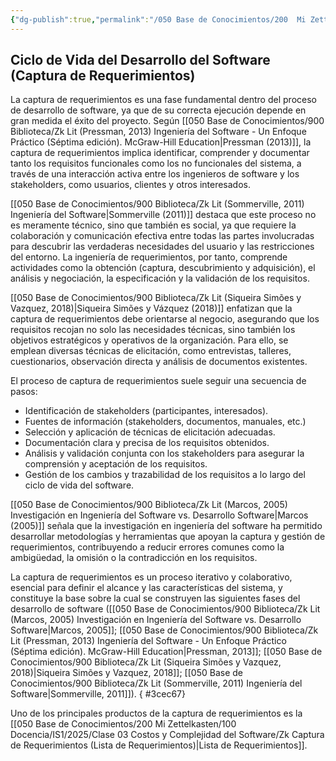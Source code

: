```yaml
---
{"dg-publish":true,"permalink":"/050 Base de Conocimientos/200  Mi Zettelkasten/100 Docencia/IS1/2025/Clase 03 Costos y Complejidad del Software/Zk Ciclo de Vida del Desarrollo del Software (Captura de Requerimientos)/","tags":["digitalGarden","sdlc"]}
---
```


## Ciclo de Vida del Desarrollo del Software (Captura de Requerimientos)
La captura de requerimientos es una fase fundamental dentro del proceso de desarrollo de software, ya que de su correcta ejecución depende en gran medida el éxito del proyecto. Según [[050 Base de Conocimientos/900 Biblioteca/Zk Lit (Pressman, 2013) Ingeniería del Software - Un Enfoque Práctico (Séptima edición). McGraw-Hill Education\|Pressman (2013)]], la captura de requerimientos implica identificar, comprender y documentar tanto los requisitos funcionales como los no funcionales del sistema, a través de una interacción activa entre los ingenieros de software y los stakeholders, como usuarios, clientes y otros interesados.

[[050 Base de Conocimientos/900 Biblioteca/Zk Lit (Sommerville, 2011) Ingeniería del Software\|Sommerville (2011)]] destaca que este proceso no es meramente técnico, sino que también es social, ya que requiere la colaboración y comunicación efectiva entre todas las partes involucradas para descubrir las verdaderas necesidades del usuario y las restricciones del entorno. La ingeniería de requerimientos, por tanto, comprende actividades como la obtención (captura, descubrimiento y adquisición), el análisis y negociación, la especificación y la validación de los requisitos.

[[050 Base de Conocimientos/900 Biblioteca/Zk Lit (Siqueira Simões y Vazquez, 2018)\|Siqueira Simões y Vázquez (2018)]] enfatizan que la captura de requerimientos debe orientarse al negocio, asegurando que los requisitos recojan no solo las necesidades técnicas, sino también los objetivos estratégicos y operativos de la organización. Para ello, se emplean diversas técnicas de elicitación, como entrevistas, talleres, cuestionarios, observación directa y análisis de documentos existentes.

El proceso de captura de requerimientos suele seguir una secuencia de pasos:

- Identificación de stakeholders (participantes, interesados).
- Fuentes de información (stakeholders, documentos, manuales, etc.)
- Selección y aplicación de técnicas de elicitación adecuadas.
- Documentación clara y precisa de los requisitos obtenidos.
- Análisis y validación conjunta con los stakeholders para asegurar la comprensión y aceptación de los requisitos.
- Gestión de los cambios y trazabilidad de los requisitos a lo largo del ciclo de vida del software.

[[050 Base de Conocimientos/900 Biblioteca/Zk Lit (Marcos, 2005) Investigación en Ingeniería del Software vs. Desarrollo Software\|Marcos (2005)]] señala que la investigación en ingeniería del software ha permitido desarrollar metodologías y herramientas que apoyan la captura y gestión de requerimientos, contribuyendo a reducir errores comunes como la ambigüedad, la omisión o la contradicción en los requisitos.

La captura de requerimientos es un proceso iterativo y colaborativo, esencial para definir el alcance y las características del sistema, y constituye la base sobre la cual se construyen las siguientes fases del desarrollo de software ([[050 Base de Conocimientos/900 Biblioteca/Zk Lit (Marcos, 2005) Investigación en Ingeniería del Software vs. Desarrollo Software\|Marcos, 2005]]; [[050 Base de Conocimientos/900 Biblioteca/Zk Lit (Pressman, 2013) Ingeniería del Software - Un Enfoque Práctico (Séptima edición). McGraw-Hill Education\|Pressman, 2013]]; [[050 Base de Conocimientos/900 Biblioteca/Zk Lit (Siqueira Simões y Vazquez, 2018)\|Siqueira Simões y Vazquez, 2018]]; [[050 Base de Conocimientos/900 Biblioteca/Zk Lit (Sommerville, 2011) Ingeniería del Software\|Sommerville, 2011]]).
{ #3cec67}


Uno de los principales productos de la captura de requerimientos es la [[050 Base de Conocimientos/200  Mi Zettelkasten/100 Docencia/IS1/2025/Clase 03 Costos y Complejidad del Software/Zk Captura de Requerimientos (Lista de Requerimientos)\|Lista de Requerimientos]].
